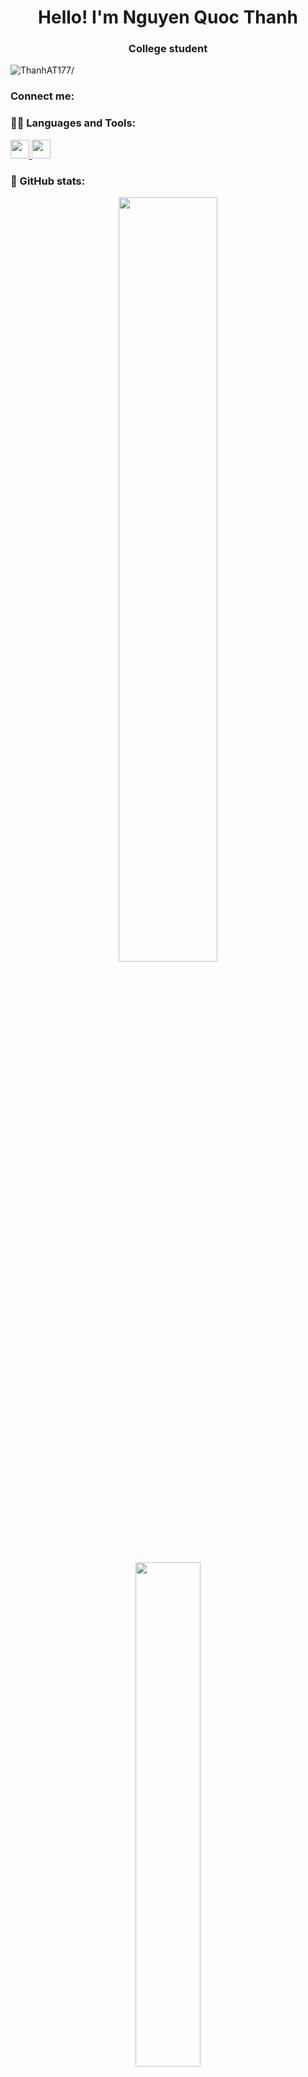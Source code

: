 <h1 align="center"> Hello! I'm Nguyen Quoc Thanh </h1>
<h3 align="center"> College student </h3>

<p align="left"> <img src=https://komarev.com/ghpvc/?username=ThanhAT177 alt=ThanhAT177/> </p>

### Connect me:


### 🐱‍👤 Languages and Tools:

<a href="https://www.open-std.org/jtc1/sc22/wg14//" target="_blank"> <img src="https://upload.wikimedia.org/wikipedia/commons/1/18/C_Programming_Language.svg" width="30" height="30"/> </a>
<a href="https://isocpp.org//" target="_blank"> <img src="https://raw.githubusercontent.com/isocpp/logos/master/cpp_logo.png" width="30" height="30"/> </a>

### 🌟 GitHub stats:

<p align="center">
  <img src=https://github-readme-stats.vercel.app/api?username=ThanhAT177&theme=blue-green&show_icons=true&hide=contribs,prs&ring_color=#00FFFF width="56%" />
  <img src=https://github-readme-streak-stats.herokuapp.com/?user=ThanhAT177&theme=dark&hide_border=true width=45.5%"/> <br/>
</p>


### 🏆 GitHub Trophies:

<p align="center"> <img src=https://github-profile-trophy.vercel.app/?username=ThanhAT177&theme=darkhub&no-frame=false&no-bg=false&margin-w=4/> </p>

